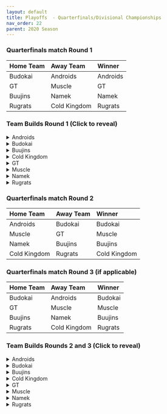 ```yaml
---
layout: default
title: Playoffs  - Quarterfinals/Divisional Championships
nav_order: 22
parent: 2020 Season
---
```


### Quarterfinals match Round 1

|  Home Team            | Away Team        | Winner          |
| :---------------------| :----------------| :---------------|
| Budokai           | Androids            |  Androids       |
| GT                | Muscle           |  GT         |
| Buujins           | Namek            |  Namek          |
| Rugrats           | Cold Kingdom     |  Rugrats  |



### Team Builds Round 1 (Click to reveal)

<details>
  <summary>Androids</summary>

* Home Map: Glacier
* Music: Boss Ganges

- Super 17
    - Attack +2, Defense -1 (1)
    - Launch's Support (2)
    - Dende's Healing (2)
    - Serious (1)
    - Fighting Spirit (1)
    - Piccolo AI

- Cell (Perfect) - Costume 2
    - Attack +1 (1)
    - Eternal Life (4)
    - Serious (1)
    - Savior (1)
    - Broly's Ring (Limiter)
    - Cell AI

- Android 19 - Costume 2
    - Defense +2 (2)
    - Power of Rage (2)
    - Light Body (1)
    - Master Throw (1)
    - Latent Energy (1)
    - Majin Buu AI

- Android 17 - Costume 2
    - Super +2, Ki -1 (1)
    - Launch's Support (2)
    - Quick Fast Attack (1)
    - Fighting Spirit (1)
    - Indignation (1)
    - Savior (1)
    - Chiaotzu AI

- Android 16 - Costume 2
    - Defense +3, Attack -1 (2)
    - Dende's Healing (2)
    - Quick Fast Attack (1)
    - Light Body (1)
    - Master Throw (1)
    - Trunks AI

</details>


<details>
  <summary>Budokai</summary>

<br />
<br />Home Map: Planet Namek
<br />Music: Boss Battle Rock

- Kid Goku (Costume 2)
    - Attack +2/Defense -1 (1)
    - Eternal Life (4)
    - Fighting Spirit (1)
    - Quick Fast Attack (1)
    - Trunks Ai

- Early Goku (Costume 2)
    - Defense +2 (2)
    - Savior (1)
    - Launch's Support (2)
    - Dende's Healing (2)
    - Tien Ai

- Cyborg Tao (Costume 2)
    - Ki +2 Super -1 (1)
    - Serious (1)
    - Indignation (1)
    - Quick Fast Attack (1)
    - Light Body (1)
    - Power of Rage (2)
    - Tien AI

- End Goku (SSJ) (Costume 2)
    - Ki+1 (1)
    - Indignation (1)
    - Savior (1)
    - Dende's Healing (2)
    - Launch's Support (2)
    - Broly's Ring (Limiter)
    - Chiaotzu AI

- Nam (Costume 2)
    - Attack +1 (1)
    - Serious (1)
    - Fighting Spirit (1)
    - Combo Master (1)
    - Mirage (1)
    - Power of Rage (2)
    - Trunks Ai

</details>

<details>
  <summary>Buujins</summary>
<br />
<br /> Home Map: Supreme Kai's World
<br />Music: Nanshan

- Majuub
    - Attack +1 (1)
    - Latent Energy! (1)
    - Quick Fast Attack (1)
    - Launch's Support (2)
    - Indignation! (1)
    - Light Body (1)
    - Ginyu AI

- Super Buu
    - Attack +2 Defense -1 (1)
    - Serious! (1)
    - Quick Fast Attack (1)
    - Dende's Healing (2)
    - Master Throw (1)
    - Combo Master (1)
    - Goku AI

- Kid Buu
    - Defense +3 Attack -1 (2)
    - Launch's Support (2)
    - Indignation! (1)
    - Fighting Spirit! (1)
    - Savior (1)
    - Frieza AI

- Majin Buu
    - Ki +2 Super -1 (1)
    - Savior (1)
    - Light Body (1)
    - Eternal Life (4)
    - Yajirobe AI

- Evil Buu
    - Defense +2 (2)
    - Dende's Healing (2)
    - Latent Energy! (1)
    - Serious! (1)
    - Fighting Spirit! (1)
    - Cell AI
 

</details>

<details>
  <summary>Cold Kingdom </summary>

* Home Map: Broly's Planet
* Music: Paranoia

- Meta Cooler
    - Defense +3 Attack -1(2)
    - Dende’s Healing(2)
    - Serious(1)
    - Latent Energy(1)
    - Light Body(1)
    - Trunks AI

- King Cold 
    - Attack +1(1)
    - Eternal Life(4)
    - Serious(1)
    - Light Body(1)
    - Trunks AI

- 3rd Form Freeza
    - Defense +2(2)
    - Launches Support(2)
    - Dende’s Healing(2)
    - Quick Fast Attack(1)
    - Majin Buu AI

- First Form Cooler - Costume 2
    - Ki +2 Super -1 (1) 
    - Fighting Spirit! (1) 
    - Indignation (1) 
    - Savior (1) 
    - Exquisite Skill(1)
    - Launches Support(2) 
    - Limiter(Free)
    - Yajirobe AI

- Recoome
    - Ki +1(1)
    - Savior(1)
    - Kibito’s Secret Arts(2)
    - Fighting Spirit(1)
    - Latent Energy(1)
    - Quick Fast Attack(1)
    - Tien AI

</details>

<details>
  <summary>GT</summary>
<br />  
<br />Home Map: Kings Castle
<br />Music: Turbulence

- SSJ4 Vegeta (Costume 1)
    - Attack +2/Defense-1 (1)
    - Serious (1)
    - Quick Fast Attack (1)
    - Power of Rage (2)
    - Dende's Healing (2)
    - Broly's Ring (Free)
    - AI - Yajirobe 

- Syn Shenron (Costume 1)
    - Defense +3/Attack-1 (2)
    - Eternal Life (4)
    - Latent Energy (1)
    - Broly's Ring (Free)
    - AI - Frieza 

- GT Goku SSJ3 (Costume 1)
    - Ki +1 (1)
    - Launch's Support (2)
    - Fighting Spirit (1)
    - Indignation (1)
    - Light Body (1)
    - Savior (1)
    - (Limiter)
    - AI - Tien 

- Pan (Costume 1)
    - Super +1 (1) 
    - Launch's Support (2)
    - Dragon Power (3)
    - Savior (1)
    - AI - Chiaotzu 

- Super Baby 1 (Costume 1)
    - Defense +2 (2)
    - Dende's Healing (2)
    - Dragon Spirit (2)
    - Serious (1)
    - AI - Piccolo

</details>

<details>
  <summary>Muscle</summary>

* Home Map: Muscle Tower
* Music: Epic Boss Fight

- Android 13
    - Attack +1 (1)
    - Dende’s Healing (2)
    - Tension Up (2)
    - Fighting Spirit (1)
    - Serious (1)
    - Goku AI

- SSJ Trunks
    - Attack +2 Def -1 (1)
    - Savior (1)
    - Serious (1)
    - Quick Fast Attack (1)
    - Dende's Healing (2)
    - Latent Energy (1)
    - Goku AI

- SSJ Broly
    - Super +2 Ki-1 (1)
    - Kibito Secret Art (2)
    - Spiritual Control (3)
    - Light Body (1)
    - Goku AI

- Bojack
    - Def+3 Attack -1 (2)
    - Eternal Life (4)
    - Savior (1)
    - Frieza AI

- Jackie Chun
    - Ki +2 Sup -1 (1)
    - Kibito Secret Art (2)
    - Dragon Spirit (2)
    - Power of Rage (2)
    - Ginyu AI

</details>

<details>
  <summary>Namek</summary>

* Home Map: Kami's Lookout
* Music: Fight me if you can

- Late Piccolo
    - Attack+2, Defense-1 (2)
    - Eternal Life (4)
    - Serious (1)
    - Quick Fast Attack (1)
    - Chiaotzu ai

- Tambourine
    - Ki+2, Super-1 (1)
    - Kibito's Secret Art (2)
    - Power oF Rage (2)
    - Light Body (1)
    - Savior (1)
    - Ginyu ai

- King PIccolo
    - Attack+1 (1)
    - Launch's Support (2)
    - Savior (1)
    - Quick Fast Attack (1)
    - Indignation (1)
    - Latent Energy (1)
    - Chiaotzu ai

- Nail
    - Defense+2 (2)
    - Dende's Healing (2)
    - Latent Energy (1)
    - Fighting Spirit (1)
    - Serious (1)
    - Tien ai

- Nuova
    - Ki+1 (1)
    - Dende's Healing Ability (2)
    - Indignation (1)
    - Launch's Support (2)
    - Light Body (1)
    - Tien ai

</details>

<details>
  <summary>Rugrats</summary>
<br />  
<br />Home Map: City Ruins
<br />Music: Nanga-F

Fusion OFF

- Cell Jr (costume 2)
    - Ki +1 (1)
    - Power of Rage (2)
    - Fighting Spirit (1)
    - Dende's Healing (2)
    - Light Body (1)
    - Trunks AI

- SSJ Goten (costume 1)
    - Attack +1 (1)
    - Indignation (1)
    - Dende's Healing (2)
    - Fighting Spirit (1)
    - Kibito's Secret Arts (2)
    - Broly's Ring (free)
    - Chaiotzu AI

- Arale (costume 2)
    - Attack +2 Defense -1 (1)
    - Latent Energy (1)
    - Serious (1)
    - Savior (1) 
    - Quick Fast Attack (1)
    - Launch's Support (2)
    - Yajirobe AI

- Saibaman (costume 2) 
    - Defense +2 Attack -1 (1) 
    - Latent Energy (1)
    - Power of Rage (2)
    - Serious (1) 
    - Hatred of Saiyans (1)
    - Quick Fast Attack (1)
    - Ginyu AI

- Base Kid Trunks (costume 2)
    - Ki +2 Super -1 (1)
    - Eternal Life (4)
    - Indignation (1)
    - Savior (1)
    - Broly's Ring (limiter)
    - Chaiotzu AI

</details>

### Quarterfinals match Round 2

|  Home Team            | Away Team        | Winner          |
| :---------------------| :----------------| :---------------|
| Androids           | Budokai            |  Budokai       |
| Muscle                | GT           |  Muscle         |
| Namek           | Buujins            |  Buujins          |
| Cold Kingdom           | Rugrats     |  Cold Kingdom   |


### Quarterfinals match Round 3 (if applicable)

|  Home Team            | Away Team        | Winner          |
| :---------------------| :----------------| :---------------|
| Budokai           | Androids            |  Budokai       |
| GT                | Muscle           |  Muscle         |
| Buujins           | Namek            |  Buujins          |
| Rugrats           | Cold Kingdom     | Rugrats   |


### Team Builds Rounds 2 and 3 (Click to reveal)

<details>
  <summary>Androids</summary>

* Home Map: Glacier
* Music: Boss Ganges

- Android 17 - Costume 2
    - Super +2, Ki -1 (1)
    - Launch's Support (2)
    - Quick Fast Attack (1)
    - Fighting Spirit (1)
    - Indignation (1)
    - Rising Fighting Spirit (1)
    - Chiaotzu AI

- Android 16 - Costume 2
    - Defense +3, Attack -1 (2)
    - Dende's Healing (2)
    - Quick Fast Attack (1)
    - Light Body (1)
    - Master Throw (1)
    - Trunks AI

- Android 19 - Costume 2
    - Defense +2 (2)
    - Power of Rage (2)
    - Light Body (1)
    - Master Throw (1)
    - Latent Energy (1)
    - Majin Buu AI

- Cell (Perfect) - Costume 2
    - Attack +1 (1)
    - Eternal Life (4)
    - Serious (1)
    - Savior (1)
    - Broly's Ring (Limiter)
    - Cell AI

- Super 17 - Costume 2
    - Attack +2, Defense -1 (1)
    - Launch's Support (2)
    - Dende's Healing (2)
    - Serious (1)
    - Fighting Spirit (1)
    - Goku AI


</details>


<details>
  <summary>Budokai</summary>

<br />
<br />Home Map: Planet Namek
<br />Music: Boss Battle Rock

- Early Goku (Costume 4)
    - Defense +2 (2)
    - Latent Energy (1)
    - Launch's Support (2)
    - Dende's Healing (2)
    - Tien AI

- Cyborg Tao (Costume 2)
    - Ki +2 Super -1 (1)
    - Serious (1)
    - Indignation (1)
    - Savior (1)
    - Light Body (1)
    - Power of Rage (2)
    - Tien AI

- End Goku (SSJ) (Costume 2)
    - Ki+1 (1)
    - Indignation (1)
    - Savior (1)
    - Dende's Healing (2)
    - Launch's Support (2)
    - Broly's Ring (Limiter)
    - Chiaotzu AI

- Nam (Costume 1)
    - Attack +1 (1)
    - Serious (1)
    - Fighting Spirit (1)
    - Quick Fast Attack (1)
    - Combo Master (1)
    - Power of Rage (2)
    - Trunks AI

- Kid Goku (Costume 1)
    - Attack +2/Defense -1 (1)
    - Fighting Spirit (1)
    - Quick Fast Attack (1)
    - Eternal Life (4)
    - Trunks AI

</details>

<details>
  <summary>Buujins</summary>
<br />
<br /> Home Map: Supreme Kai's World
<br />Music: Nanshan

- Super Buu
    - Attack +2 Defense -1 (1)
    - Serious! (1)
    - Quick Fast Attack (1)
    - Dende's Healing (2)
    - Master Throw (1)
    - Combo Master (1)
    - Trunks AI

- Kid Buu
    - Defense +3 Attack -1 (2)
    - Launch's Support (2)
    - Indignation! (1)
    - Fighting Spirit! (1)
    - Savior (1)
    - Frieza AI

- Evil Buu
    - Defense +2 (2)
    - Dende's Healing (2)
    - Latent Energy! (1)
    - Serious! (1)
    - Fighting Spirit! (1)
    - Cell AI

- Majin Buu
    - Ki +2 Super -1 (1)
    - Savior (1)
    - Light Body (1)
    - Eternal Life (4)
    - Yajirobe AI

- Majuub
    - Attack +1 (1)
    - Latent Energy! (1)
    - Quick Fast Attack (1)
    - Launch's Support (2)
    - Indignation! (1)
    - Light Body (1)
    - Ginyu AI

</details>

<details>
  <summary>Cold Kingdom </summary>

* Home Map: Broly's Planet
* Music: Paranoia

- King Cold 
    - Attack +1(1)
    - Eternal Life(4)
    - Serious(1)
    - Light Body(1)
    - Trunks AI

- First Form Cooler - Costume 2
    - Ki +1(1) 
    - Fighting Spirit! (1) 
    - Indignation (1) 
    - Savior (1) 
    - Quick Fast Attack(1)
    - Launches Support(2) 
    - Limiter(Free)
    - Yajirobe AI

- 3rd Form Freeza
    - Defense +2(2)
    - Launches Support(2)
    - Dende’s Healing(2)
    - Combo Master(1)
    - Majin Buu AI

- Recoome - Costume 2
    - Super +1(1)
    - Savior(1)
    - Kibito’s Secret Arts(2)
    - Fighting Spirit(1)
    - Latent Energy(1)
    - Quick Fast Attack(1)
    - Tien AI

- Meta Cooler
    - Defense +3 Attack-1(2)
    - Dende’s Healing(2)
    - Serious(1)
    - Latent Energy(1)
    - Light Body(1)
    - Trunks AI

</details>

<details>
  <summary>GT</summary>
<br />  
<br />Home Map: Kings Castle
<br />Music: Turbulence

- GT Goku SSJ3 (Costume 2)
    - Ki +1 (1)
    - Launch's Support (2)
    - Fighting Spirit (1)
    - Indignation (1)
    - Light Body (1)
    - Rising Fighting Spirits (1)
    - (Limiter)
    - AI - Tien 

- Syn Shenron (Costume 2)
    - Defense +3/Attack-1 (2)
    - Eternal Life (4)
    - Latent Energy (1)
    - Broly's Ring (Free)
    - AI - Frieza 

- SSJ4 Vegeta (Costume 2)
    - Attack +2/Defense-1 (1)
    - Serious (1)
    - Quick Fast Attack (1)
    - Power of Rage (2)
    - Dende's Healing (2)
    - Broly's Ring (Free)
    - AI - Yajirobe

- Pan (Costume 2)
    - Super +1 (1) 
    - Launch's Support (2)
    - Dragon Power (3)
    - Savior (1)
    - AI - Chiaotzu 

- Super Baby 1 (Costume 2)
    - Defense +2 (2)
    - Dende's Healing (2)
    - Dragon Spirit (2)
    - Serious (1)
    - AI - Piccolo


</details>

<details>
  <summary>Muscle</summary>

* Home Map: Muscle Tower
* Music: Epic Boss Fight

- SSJ Trunks - Costume 2
    - Attack +2 Def -1 (1)
    - Dende's Healing (2)
    - Quick Fast Attack (1)
    - Serious (1)
    - Mirage (1)
    - Light Body (1)
    - Goku AI

- Android 13 - Costume 2
    - Attack +1 (1)
    - Dende's Healing (2)
    - Tension  Up (2)
    - Serious (1)
    - Savior (1)
    - Goku AI

- SSJ Broly
    - Super +2 Ki-1 (1)
    - Spiritual Control (3)
    - Kibito Secret Art (2)
    - Light Body (1)
    - Goku AI

- Jackie Chun 
    - Ki +2 Sup -1 (1)
    - Dragon Spirit (2)
    - Kibito Secret Art (2)
    - Indignation (1)
    - Savior (1)
    - Ginyu AI

- Bojack
    - Def +3 Attack -1 (2)
    - Eternal Life (4)
    - Fighting Spirit (1)
    - Frieza AI


</details>

<details>
  <summary>Namek</summary>

* Home Map: Kami's Lookout
* Music: Fight me if you can

- Tambourine
    - Ki+2, Super-1 (1)
    - Dragon's Spirit (2)
    - Power oF Rage (2)
    - Light Body (1)
    - Serious (1)
    - Ginyu ai

- Late Piccolo
    - Attack+2, Defense-1 (2)
    - Eternal Life (4)
    - Serious (1)
    - Quick Fast Attack (1)
    - Chiaotzu ai

- King PIccolo
    - Attack+1 (1)
    - Launch's Support (2)
    - Savior (1)
    - Quick Fast Attack (1)
    - Indignation (1)
    - Latent Energy (1) 
    - Chiaotzu ai

- Nail
    - Defense+3, Attack-1 (2)
    - Dende's Healing (2)
    - Latent Energy (1)
    - Fighting Spirit (1)
    - Savior (1)
    - Chiaotzu ai

- Nuova
    - Ki+1 (1)
    - Dende's Healing Ability (2)
    - Indignation (1)
    - Launch's Support (2)
    - Light Body (1)
    - Tien ai


</details>

<details>
  <summary>Rugrats</summary>
<br />  
<br />Home Map: City Ruins
<br />Music: Nanga-F

Fusion OFF

- Saibaman (costume 2) 
    - Defense +2 Attack -1 (1) 
    - Latent Energy (1)
    - Unleash Ki (1)
    - Serious (1) 
    - Hatred of Saiyans (1)
    - Quick Fast Attack (1)
    - Exquisite Skill (1)
    - Ginyu AI

- Cell Jr (costume 2)
    - Ki +1 (1)
    - Power of Rage (2)
    - Fighting Spirit (1)
    - Dende's Healing (2)
    - Light Body (1)
    - Trunks AI

- SSJ Goten (costume 1)
    - Attack +1 (1)
    - Indignation (1)
    - Dende's Healing (2)
    - Fighting Spirit (1)
    - Kibito's Secret Arts (2)
    - Broly's Ring (free)
    - Chaiotzu AI

- Arale (costume 2)
    - Attack +2 Defense -1 (1)
    - Latent Energy (1)
    - Serious (1)
    - Savior (1) 
    - Quick Fast Attack (1)
    - Launch's Support (2)
    - Yajirobe AI

- Base Kid Trunks (costume 2)
    - Ki +2 Super -1 (1)
    - Eternal Life (4)
    - Indignation (1)
    - Savior (1)
    - Broly's Ring (limiter)
    - Chaiotzu AI

</details>